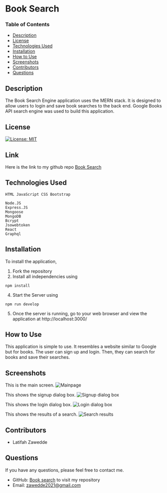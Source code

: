 
# Book Search

### Table of Contents
- [Description](#Description)
- [License](#license)
- [Technologies Used](#Technologies-Used)
- [Installation](#installation)
- [How to Use](#how-to-use)
- [Screenshots](#screenshots)
- [Contributors](#contributors)
- [Questions](#questions)

## Description
The Book Search Engine application uses the MERN stack. It is designed to allow users to login and save book searches to the back end. Google Books API search engine was used to build this application.

## License
[![License: MIT](https://img.shields.io/badge/License-MIT-yellow.svg)](https://opensource.org/licenses/MIT)

## Link
Here is the link to my github repo
[Book Search](https://github.com/whatawhat/book_search)
## Technologies Used
```
HTML JavaScript CSS Bootstrap

Node.JS
Express.JS
Mongoose
MongoDB
Bcrypt
Jsowebtoken
React
Graphql

```
## Installation
To install the application, 
1. Fork the repository
2. Install all independencies using
```
npm install
```

4. Start the Server using
```
npm run develop
```
5. Once the server is running, go to your web browser and view the application at http://localhost:3000/

## How to Use
This application is simple to use. It resembles a website similar to Google but for books. The user can sign up  and login. Then, they can search for books and save their searches.

## Screenshots
This is the main screen. 
![Mainpage](images/bookSearchMain.png)

This shows the signup dialog box.
![Signup dialog box](images/bookSearchSignup.png)

This shows the login dialog box.
![Login dialog box](images/bookSearchLogin.png)

This shows the results of a search.
![Search results](images/bookSearchResults.png)

## Contributors
- Latifah Zawedde

## Questions
If you have any questions, please feel free to contact me. 
- GitHub: [Book search](https://github.com/latifah2022/book-search) to visit my repository
- Email: zawedde2021@gmail.com
